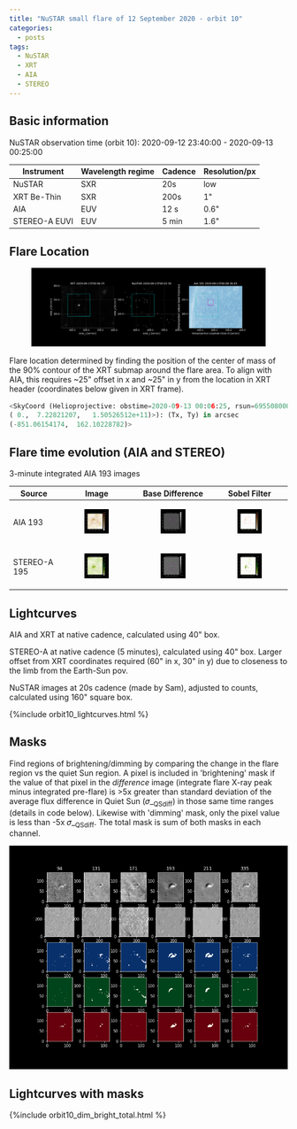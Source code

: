 ```yaml
---
title: "NuSTAR small flare of 12 September 2020 - orbit 10"
categories:
  - posts
tags:
  - NuSTAR
  - XRT
  - AIA
  - STEREO
---
```


## Basic information

NuSTAR observation time (orbit 10): 2020-09-12 23:40:00 - 2020-09-13 00:25:00


| Instrument | Wavelength regime | Cadence | Resolution/px |
| --- | --- | --- | --- |
| NuSTAR | SXR | 20s | low |
| XRT Be-Thin| SXR | 200s| 1"|
| AIA | EUV | 12 s | 0.6"|
| STEREO-A EUVI | EUV | 5 min | 1.6"|


## Flare Location

<figure>
<img src="https://github.com/elastufka/SAX-XRS_figures/raw/gh-pages/images/orbit10/orbit10_overview.png" alt="XRT, NuSTAR camera A low-evergy and AIA 335 image with rectangles indicating where fluxes were calculated">  
</figure>

Flare location determined by finding the position of the center of mass of the 90% contour of the XRT submap around the flare area. To align with AIA, this requires ~25" offset in x and ~25" in y from the location in XRT header (coordinates below given in XRT frame).

```python
<SkyCoord (Helioprojective: obstime=2020-09-13 00:06:25, rsun=695508000.0 m, observer=<HeliographicStonyhurst Coordinate (obstime=2020-09-13 00:06:25): (lon, lat, radius) in (deg, deg, m)
( 0.,  7.22821207,   1.50526512e+11)>): (Tx, Ty) in arcsec
(-851.06154174,  162.10228782)>
```

## Flare time evolution (AIA and STEREO)

3-minute integrated AIA 193 images

|  Source | Image | Base Difference | Sobel Filter | 
| --- | --- | --- | --- |
| AIA 193 | <figure><img src="https://github.com/elastufka/SAX-XRS_figures/raw/gh-pages/images/orbit10/AIA193_nofilter.gif" alt="AIA 193 gif" width="150"></figure>| <figure><img src="https://github.com/elastufka/SAX-XRS_figures/raw/gh-pages/images/orbit10/AIA193_diff.gif" alt="AIA 193 difference gif" width="150"></figure> |<figure><img src="https://github.com/elastufka/SAX-XRS_figures/raw/gh-pages/images/orbit10/AIA193_sobel.gif" alt="AIA 193 Sobel gif" width="150"></figure> |
| STEREO-A 195 | <figure><img src="https://github.com/elastufka/SAX-XRS_figures/raw/gh-pages/images/orbit10/STEREO_195_nofilter.gif" alt="STEREO 195 gif" width="150"></figure> | <figure><img src="https://github.com/elastufka/SAX-XRS_figures/raw/gh-pages/images/orbit10/STEREO_195_diff.gif" alt="STEREO 195 difference gif" width="150"></figure> | <figure><img src="https://github.com/elastufka/SAX-XRS_figures/raw/gh-pages/images/orbit10/STEREO_195_sobel.gif" alt="STEREO 195 Sobel gif" width="150"></figure> |



## Lightcurves

AIA and XRT at native cadence, calculated using 40" box. 

STEREO-A at native cadence (5 minutes), calculated using 40" box. Larger offset from XRT coordinates required (60" in x, 30" in y) due to closeness to the limb from the Earth-Sun pov.

NuSTAR images at 20s cadence (made by Sam), adjusted to counts, calculated using 160" square box. 

{%include orbit10_lightcurves.html %}


## Masks

Find regions of brightening/dimming by comparing the change in the flare region vs the quiet Sun region. A pixel is included in 'brightening' mask if the value of that pixel in the _difference_ image (integrate flare X-ray peak minus integrated pre-flare) is >5x greater than standard deviation of the average flux difference in Quiet Sun  (𝜎_<sub>QSdiff</sub>) in those same time ranges (details in code below). Likewise with 'dimming' mask, only the pixel value is less than -5x  𝜎_<sub>QSdiff</sub>. The total mask is sum of both masks in each channel.

![Masks for all AIA channels](https://github.com/elastufka/SAX-XRS_figures/raw/gh-pages/images/orbit10/orbit10_masks.png) 


## Lightcurves with masks

{%include orbit10_dim_bright_total.html %}

<!--
## DEM
-->

